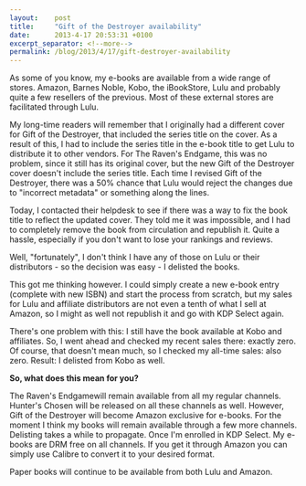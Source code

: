 ```yaml
---
layout:    post
title:     "Gift of the Destroyer availability"
date:      2013-4-17 20:53:31 +0100
excerpt_separator: <!--more-->
permalink: /blog/2013/4/17/gift-destroyer-availability
---
```


As some of you know, my e-books are available from a wide range of stores. Amazon, Barnes  Noble, Kobo, the iBookStore, Lulu and probably quite a few resellers of the previous. Most of these external stores are facilitated through Lulu.

My long-time readers will remember that I originally had a different cover for Gift of the Destroyer, that included the series title on the cover. As a result of this, I had to include the series title in the e-book title to get Lulu to distribute it to other vendors. For The Raven's Endgame, this was no problem, since it still has its original cover, but the new Gift of the Destroyer cover doesn't include the series title. Each time I revised Gift of the Destroyer, there was a 50% chance that Lulu would reject the changes due to &quot;incorrect metadata&quot; or something along the lines.

<!--more-->
Today, I contacted their helpdesk to see if there was a way to fix the book title to reflect the updated cover. They told me it was impossible, and I had to completely remove the book from circulation and republish it. Quite a hassle, especially if you don't want to lose your rankings and reviews.

Well, &quot;fortunately&quot;, I don't think I have any of those on Lulu or their distributors - so the decision was easy - I delisted the books.

This got me thinking however. I could simply create a new e-book entry (complete with new ISBN) and start the process from scratch, but my sales for Lulu and affiliate distributors are not even a tenth of what I sell at Amazon, so I might as well not republish it and go with KDP Select again.

There's one problem with this: I still have the book available at Kobo and affiliates. So, I went ahead and checked my recent sales there: exactly zero. Of course, that doesn't mean much, so I checked my all-time sales: also zero. Result: I delisted from Kobo as well.

**So, what does this mean for you?**

The Raven's Endgamewill remain available from all my regular channels. Hunter's Chosen will be released on all these channels as well. However, Gift of the Destroyer will become Amazon exclusive for e-books. For the moment I think my books will remain available through a few more channels. Delisting takes a while to propagate. Once I'm enrolled in KDP Select. My e-books are DRM free on all channels. If you get it through Amazon you can simply use Calibre to convert it to your desired format.

Paper books will continue to be available from both Lulu and Amazon.
